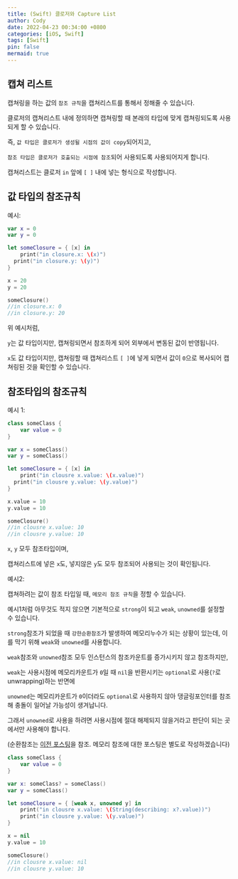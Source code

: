 ```yaml
---
title: (Swift) 클로저와 Capture List
author: Cody
date: 2022-04-23 00:34:00 +0800
categories: [iOS, Swift]
tags: [Swift]
pin: false
mermaid: true
---
```

## 캡쳐 리스트

캡쳐링을 하는 값의 `참조 규칙`을 캡쳐리스트를 통해서 정해줄 수 있습니다.

클로저의 캡쳐리스트 내에 정의하면 캡쳐링할 때 본래의 타입에 맞게 캡쳐링되도록 사용되게 할 수 있습니다.

즉, `값 타입은 클로저가 생성될 시점의 값이 copy`되어지고,

`참조 타입은 클로저가 호출되는 시점에 참조`되어 사용되도록 사용되어지게 합니다.

캡쳐리스트는 클로저 `in` 앞에 `[ ]` 내에 넣는 형식으로 작성합니다.

## 값 타입의 참조규칙

예시:

```swift
var x = 0
var y = 0

let someClosure = { [x] in
	print("in closure.x: \(x)")
  print("in closure.y: \(y)")
}

x = 20
y = 20

someClosure()
//in closure.x: 0
//in closure.y: 20
```

위 예시처럼,

`y`는 값 타입이지만, 캡쳐링되면서 참조하게 되어 외부에서 변동된 값이 반영됩니다.

`x`도 값 타입이지만, 캡쳐링할 때 캡쳐리스트 `[ ]`에 넣게 되면서 값이 `0`으로 복사되어 캡쳐링된 것을 확인할 수 있습니다.

## 참조타입의 참조규칙

예시 1:

```swift
class someClass {
	var value = 0
}

var x = someClass()
var y = someClass()

let someClosure = { [x] in
	print("in clousre x.value: \(x.value)")
  print("in clousre y.value: \(y.value)")
}

x.value = 10
y.value = 10

someClosure()
//in clousre x.value: 10
//in clousre y.value: 10
```

`x`, `y` 모두 참조타입이며,

캡쳐리스트에 넣은 `x`도, 넣지않은 `y`도 모두 참조되어 사용되는 것이 확인됩니다.

예시2:

캡쳐하려는 값이 참조 타입일 때, `메모리 참조 규칙`을 정할 수 있습니다.

예시1처럼 아무것도 적지 않으면 기본적으로 `strong`이 되고 `weak`, `unowned`를 설정할 수 있습니다.

`strong`참조가 되었을 때 `강한순환참조`가 발생하여 메모리누수가 되는 상황이 있는데, 이를 막기 위해 `weak`와 `unowned`를 사용합니다.

`weak`참조와 `unowned`참조 모두 인스턴스의 참조카운트를 증가시키지 않고 참조하지만,

`weak`는 사용시점에 메모리카운트가 `0`일 때 `nil`을 반환시키는 `optional`로 사용(`?`로 unwrapping)하는 반면에

`unowned`는 메모리카운트가 `0`이더라도 `optional`로 사용하지 않아 댕글링포인터를 참조해 충돌이 일어날 가능성이 생겨납니다.

그래서 `unowned`로 사용을 하려면 사용시점에 절대 해제되지 않을거라고 판단이 되는 곳에서만 사용해야 합니다.

(순환참조는 [이전 포스팅](https://swifty-cody.tistory.com/11)을 참조. 메모리 참조에 대한 포스팅은 별도로 작성하겠습니다)

```swift
class someClass {
    var value = 0
}

var x: someClass? = someClass()
var y = someClass()

let someClosure = { [weak x, unowned y] in
    print("in clousre x.value: \(String(describing: x?.value))")
    print("in clousre y.value: \(y.value)")
}

x = nil
y.value = 10

someClosure()
//in clousre x.value: nil
//in clousre y.value: 10
```